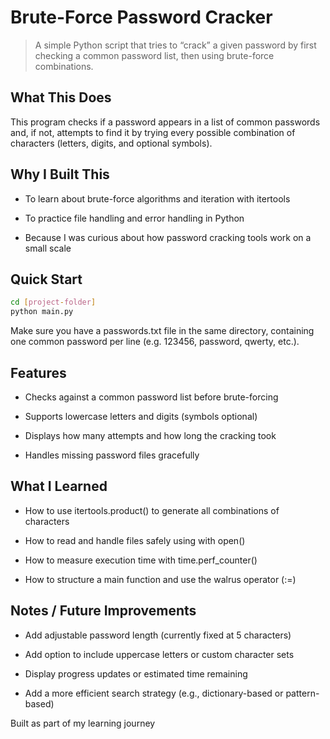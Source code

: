# Brute-Force Password Cracker

> A simple Python script that tries to “crack” a given password by first checking a common password list, then using brute-force combinations.

## What This Does

This program checks if a password appears in a list of common passwords and, if not, attempts to find it by trying every possible combination of characters (letters, digits, and optional symbols).

## Why I Built This

- To learn about brute-force algorithms and iteration with itertools

- To practice file handling and error handling in Python

- Because I was curious about how password cracking tools work on a small scale

## Quick Start
```bash
cd [project-folder]
python main.py
```


Make sure you have a passwords.txt file in the same directory, containing one common password per line (e.g. 123456, password, qwerty, etc.).

## Features

- Checks against a common password list before brute-forcing

- Supports lowercase letters and digits (symbols optional)

- Displays how many attempts and how long the cracking took

- Handles missing password files gracefully

## What I Learned

- How to use itertools.product() to generate all combinations of characters

- How to read and handle files safely using with open()

- How to measure execution time with time.perf_counter()

- How to structure a main function and use the walrus operator (:=)

## Notes / Future Improvements

- Add adjustable password length (currently fixed at 5 characters)

- Add option to include uppercase letters or custom character sets

- Display progress updates or estimated time remaining

- Add a more efficient search strategy (e.g., dictionary-based or pattern-based)

Built as part of my learning journey
